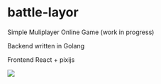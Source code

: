 # battle-layor
Simple Muliplayer Online Game (work in progress)

Backend written in Golang

Frontend React + pixijs

![](https://twitter.com/i/status/1138929360113741826)
